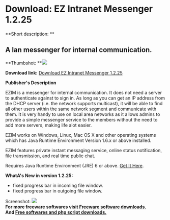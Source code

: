 # Download: EZ Intranet Messenger 1.2.25

**Short description: **

## A lan messenger for internal communication.

  
**Thumbshot: **![](http://www.freewarefiles.com/screenshot/ezim115_md.jpg)   
  
**Download link:** [Download EZ Intranet Messenger 1.2.25](http://freesoftwares.boysofts.com/EZ-Intranet-Messenger_program_49050.html)  
  

**Publisher's Description**  
  

EZIM is a messenger for internal communication. It does not need a server to
authenticate against to sign in. As long as you can get an IP address from the
DHCP server (i.e. the network supports multicast), it will be able to find all
other users within the same network segment and communicate with them. It is
very handy to use on local area networks as it allows admins to provide a
simple messenger service to the members without the need to add more servers,
making life alot easier.

EZIM works on Windows, Linux, Mac OS X and other operating systems which has
Java Runtime Environment Version 1.6.x or above installed.

EZIM features private instant messaging service, online status notification,
file transmission, and real time public chat.

Requires Java Runtime Environment (JRE) 6 or above. [Get It
Here](http://java.sun.com/javase/downloads/index.jsp).

**WhatA's New in version 1.2.25:**

  * fixed progress bar in incoming file window. 
  * fixed progress bar in outgoing file window. 

  
  
Screenshot: ![](http://www.freewarefiles.com/screenshot/ezim115.jpg)  
**For more freeware softwares visit [Freeware software downloads.](http://freesoftwares.boysofts.com/)**   
**And [Free softwares and php script downloads.](http://www.boysofts.com/)**

